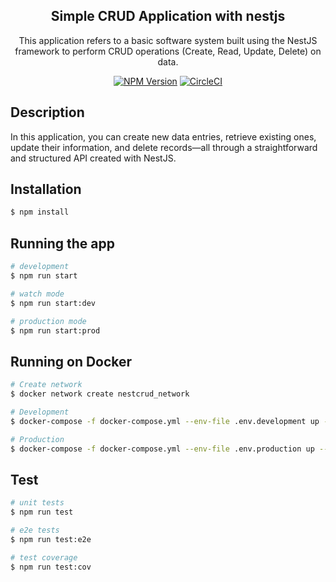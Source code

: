 <div align="center">
  <h2>Simple CRUD Application with nestjs</h2>
</div>

  <p align="center">This application refers to a basic software system built using the NestJS framework to perform CRUD operations (Create, Read, Update, Delete) on data.</p>
    <p align="center">
<a href="https://www.npmjs.com/~nestjscore" target="_blank"><img src="https://img.shields.io/npm/v/@nestjs/core.svg" alt="NPM Version" /></a>
<a href="https://circleci.com/gh/nestjs/nest" target="_blank"><img src="https://img.shields.io/circleci/build/github/nestjs/nest/master" alt="CircleCI" /></a>

</p>

## Description

In this application, you can create new data entries, retrieve existing ones, update their information, and delete records—all through a straightforward and structured API created with NestJS. 

## Installation

```bash
$ npm install
```

## Running the app

```bash
# development
$ npm run start

# watch mode
$ npm run start:dev

# production mode
$ npm run start:prod
```

## Running on Docker

```bash
# Create network
$ docker network create nestcrud_network

# Development
$ docker-compose -f docker-compose.yml --env-file .env.development up --build -d

# Production
$ docker-compose -f docker-compose.yml --env-file .env.production up --build -d
```

## Test

```bash
# unit tests
$ npm run test

# e2e tests
$ npm run test:e2e

# test coverage
$ npm run test:cov
```